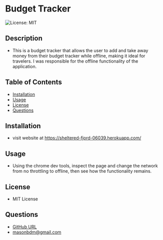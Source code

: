 # Budget Tracker

![License: MIT](https://img.shields.io/badge/License-MIT-yellow.svg)

## Description

- This is a budget tracker that allows the user to add and take away money from their budget tracker while offline, making it ideal for travelers. I was responsible for the offline functionality of the application.

## Table of Contents

- [Installation](#Installation)
- [Usage](#Usage)
- [License](#License)
- [Questions](#Questions)

## Installation

- visit website at https://sheltered-fjord-06039.herokuapp.com/

## Usage

- Using the chrome dev tools, inspect the page and change the network from no throttling to offline, then see how the functionality remains.

## License

- MIT License

## Questions

- [GitHub URL](https://github.com/masonweiner)
- <masonbdm@gmail.com>
